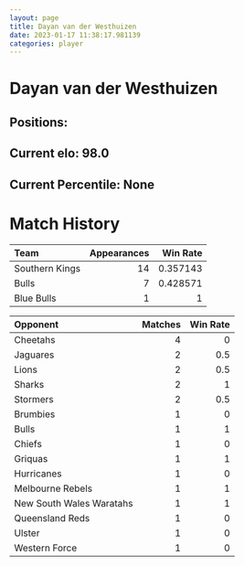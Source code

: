 ```yaml
---  
layout: page  
title: Dayan van der Westhuizen  
date: 2023-01-17 11:38:17.981139  
categories: player  
---
```

# Dayan van der Westhuizen

## Positions: 

## Current elo: 98.0

## Current Percentile: None

# Match History


| Team           |   Appearances |   Win Rate |
|:---------------|--------------:|-----------:|
| Southern Kings |            14 |   0.357143 |
| Bulls          |             7 |   0.428571 |
| Blue Bulls     |             1 |   1        |

| Opponent                 |   Matches |   Win Rate |
|:-------------------------|----------:|-----------:|
| Cheetahs                 |         4 |        0   |
| Jaguares                 |         2 |        0.5 |
| Lions                    |         2 |        0.5 |
| Sharks                   |         2 |        1   |
| Stormers                 |         2 |        0.5 |
| Brumbies                 |         1 |        0   |
| Bulls                    |         1 |        1   |
| Chiefs                   |         1 |        0   |
| Griquas                  |         1 |        1   |
| Hurricanes               |         1 |        0   |
| Melbourne Rebels         |         1 |        1   |
| New South Wales Waratahs |         1 |        1   |
| Queensland Reds          |         1 |        0   |
| Ulster                   |         1 |        0   |
| Western Force            |         1 |        0   |